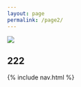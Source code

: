 ```yaml
---
layout: page
permalink: /page2/
---
```


<img src="{{ site.baseurl }}/img/page2.jpg"/>

## 222

{% include nav.html %}

